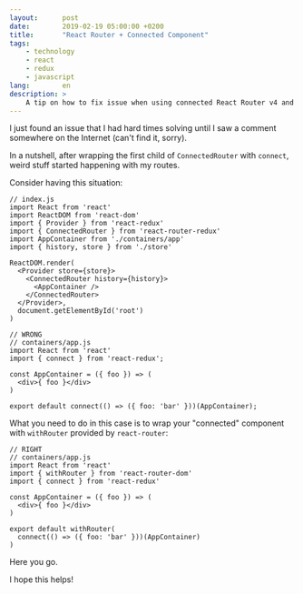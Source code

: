 ```yaml
---
layout:      post
date:        2019-02-19 05:00:00 +0200
title:       "React Router + Connected Component"
tags:
    - technology
    - react
    - redux
    - javascript
lang:        en
description: >
    A tip on how to fix issue when using connected React Router v4 and Redux in React
---
```

I just found an issue that I had hard times solving until I saw a
comment somewhere on the Internet (can't find it, sorry).

In a nutshell, after wrapping the first child of `ConnectedRouter` with `connect`, weird stuff started happening with my routes.

Consider having this situation:

```
// index.js
import React from 'react'
import ReactDOM from 'react-dom'
import { Provider } from 'react-redux'
import { ConnectedRouter } from 'react-router-redux'
import AppContainer from './containers/app'
import { history, store } from './store'

ReactDOM.render(
  <Provider store={store}>
    <ConnectedRouter history={history}>
      <AppContainer />
    </ConnectedRouter>
  </Provider>,
  document.getElementById('root')
)
```

```
// WRONG
// containers/app.js
import React from 'react'
import { connect } from 'react-redux';

const AppContainer = ({ foo }) => (
  <div>{ foo }</div>
)

export default connect(() => ({ foo: 'bar' }))(AppContainer);
```

What you need to do in this case is to wrap your "connected" component with `withRouter` provided by `react-router`:

```
// RIGHT
// containers/app.js
import React from 'react'
import { withRouter } from 'react-router-dom'
import { connect } from 'react-redux'

const AppContainer = ({ foo }) => (
  <div>{ foo }</div>
)

export default withRouter(
  connect(() => ({ foo: 'bar' }))(AppContainer)
)
```

Here you go.

I hope this helps!
